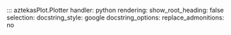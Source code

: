 ::: aztekasPlot.Plotter
    handler: python
    rendering:
        show_root_heading: false
    selection:
        docstring_style: google
        docstring_options:
            replace_admonitions: no
